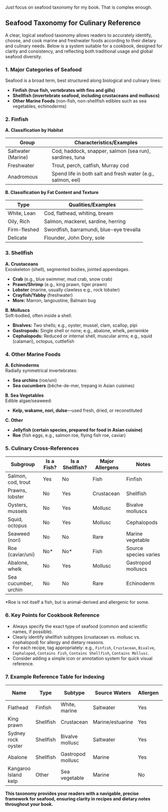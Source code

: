


Just focus on seafood taxonomy for my book. That is complex enough.

## Seafood Taxonomy for Culinary Reference

A clear, logical seafood taxonomy allows readers to accurately identify, choose, and cook marine and freshwater foods according to their dietary and culinary needs. Below is a system suitable for a cookbook, designed for clarity and consistency, and reflecting both traditional usage and global seafood diversity.

### 1. Major Categories of Seafood

Seafood is a broad term, best structured along biological and culinary lines:

- **Finfish (true fish, vertebrates with fins and gills)**
- **Shellfish (invertebrate seafood, including crustaceans and molluscs)**
- **Other Marine Foods** (non-fish, non-shellfish edibles such as sea vegetables, echinoderms)

### 2. Finfish

**A. Classification by Habitat**

| Group                | Characteristics/Examples            |
|----------------------|-------------------------------------|
| Saltwater (Marine)   | Cod, haddock, snapper, salmon (sea run), sardines, tuna |
| Freshwater           | Trout, perch, catfish, Murray cod   |
| Anadromous           | Spend life in both salt and fresh water (e.g., salmon, eel) |

**B. Classification by Fat Content and Texture**

| Type            | Qualities/Examples                  |
|-----------------|-------------------------------------|
| White, Lean     | Cod, flathead, whiting, bream       |
| Oily, Rich      | Salmon, mackerel, sardine, herring  |
| Firm-fleshed    | Swordfish, barramundi, blue-eye trevalla |
| Delicate        | Flounder, John Dory, sole           |

### 3. Shellfish

**A. Crustaceans**  
Exoskeleton (shell), segmented bodies, jointed appendages.

- **Crab** (e.g., blue swimmer, mud crab, snow crab)
- **Prawn/Shrimp** (e.g., king prawn, tiger prawn)
- **Lobster** (marine, usually clawless e.g., rock lobster)
- **Crayfish/Yabby** (freshwater)
- **More:** Marron, langoustine, Balmain bug

**B. Molluscs**  
Soft-bodied, often inside a shell.

- **Bivalves:**  Two shells; e.g., oyster, mussel, clam, scallop, pipi
- **Gastropods:** Single shell or none; e.g., abalone, whelk, periwinkle
- **Cephalopods:** Reduced or internal shell, muscular arms; e.g., squid (calamari), octopus, cuttlefish

### 4. Other Marine Foods

**A. Echinoderms**  
Radially symmetrical invertebrates:

- **Sea urchins** (roe/uni)
- **Sea cucumbers** (bêche-de-mer, trepang in Asian cuisines)

**B. Sea Vegetables**  
Edible algae/seaweed:

- **Kelp, wakame, nori, dulse**—used fresh, dried, or reconstituted

**C. Other**  
- **Jellyfish (certain species, prepared for food in Asian cuisine)**
- **Roe** (fish eggs, e.g., salmon roe, flying fish roe, caviar)

### 5. Culinary Cross-References

| Subgroup             | Is a Fish? | Is a Shellfish? | Major Allergens | Notes                  |
|----------------------|------------|-----------------|-----------------|------------------------|
| Salmon, cod, trout   | Yes        | No              | Fish            | Finfish                |
| Prawns, lobster      | No         | Yes             | Crustacean      | Shellfish              |
| Oysters, mussels     | No         | Yes             | Mollusc         | Bivalve molluscs       |
| Squid, octopus       | No         | Yes             | Mollusc         | Cephalopods            |
| Seaweed (nori)       | No         | No              | Rare            | Marine vegetable       |
| Roe (caviar/uni)     | No*        | No*             | Fish            | Source species varies  |
| Abalone, whelk       | No         | Yes             | Mollusc         | Gastropod molluscs     |
| Sea cucumber, urchin | No         | No              | Rare            | Echinoderm             |

\*Roe is not itself a fish, but is animal-derived and allergenic for some.

### 6. Key Points for Cookbook Reference

- Always specify the exact type of seafood (common and scientific names, if possible).
- Clearly identify shellfish subtypes (crustacean vs. mollusc vs. cephalopod) for allergy and dietary reasons.
- For each recipe, tag appropriately: e.g., `Finfish`, `Crustacean`, `Bivalve`, `Cephalopod`, `Contains Fish`, `Contains Shellfish`, `Contains Mollusc`.
- Consider adding a simple icon or annotation system for quick visual reference.

### 7. Example Reference Table for Indexing

| Name             | Type         | Subtype         | Source Waters     | Allergen | Recipe Suitability    |
|------------------|--------------|-----------------|------------------|---------|----------------------|
| Flathead         | Finfish      | White, marine   | Saltwater        | Yes     | Fish, pescatarian    |
| King prawn       | Shellfish    | Crustacean      | Marine/estuarine | Yes     | Shellfish, pescatarian |
| Sydney rock oyster | Shellfish  | Bivalve mollusc | Saltwater        | Yes     | Shellfish, pescatarian |
| Abalone          | Shellfish    | Gastropod mollusc| Marine          | Yes     | Shellfish, pescatarian |
| Kangaroo Island kelp | Other    | Sea vegetable   | Marine           | No      | Vegan, vegetarian, pescatarian |

**This taxonomy provides your readers with a navigable, precise framework for seafood, ensuring clarity in recipes and dietary notes throughout your book.**

